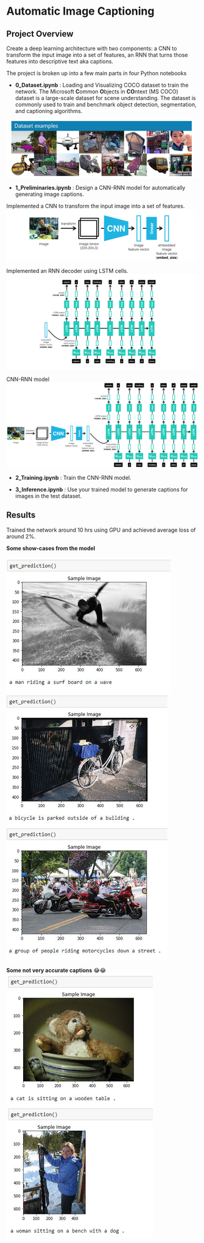 [//]: # (Image References)
[image1]: ./images/coco-examples.jpg "COCO"
[image2]: ./images/encoder.png "Encoder"
[image3]: ./images/decoder.png "Decoder"
[image4]: ./images/encoder-decoder.png "Encoder-Decoder"
[image5]: ./images/1.JPG "accurate"
[image6]: ./images/5.JPG "accurate2"
[image7]: ./images/4.JPG "underperform"
# Automatic Image Captioning 

## Project Overview

Create a deep learning architecture with two components: a CNN to transform the input image into a set of features, an RNN that turns those features into descriptive text aka captions. 

The project is broken up into a few main parts in four Python notebooks

- __0_Dataset.ipynb__ : Loading and Visualizing COCO dataset to train the network. The Microsoft **C**ommon **O**bjects in **CO**ntext (MS COCO) dataset is a large-scale dataset for scene understanding.  The dataset is commonly used to train and benchmark object detection, segmentation, and captioning algorithms.  

![image1]

- __1_Preliminaries.ipynb__ : Design a CNN-RNN model for automatically generating image captions.

Implemented a CNN to transform the input image into a set of features.
![image2]

Implemented an RNN decoder using LSTM cells.
![image3]

CNN-RNN model
![image4]

- __2_Training.ipynb__ : Train the CNN-RNN model. 

- __3_Inference.ipynb__ : Use your trained model to generate captions for images in the test dataset.

## Results
Trained the network around 10 hrs using GPU and achieved average loss of around 2%.

__Some show-cases from the model__

![image5]
![image6]

__Some not very accurate captions__ 😂😂
![image7]
